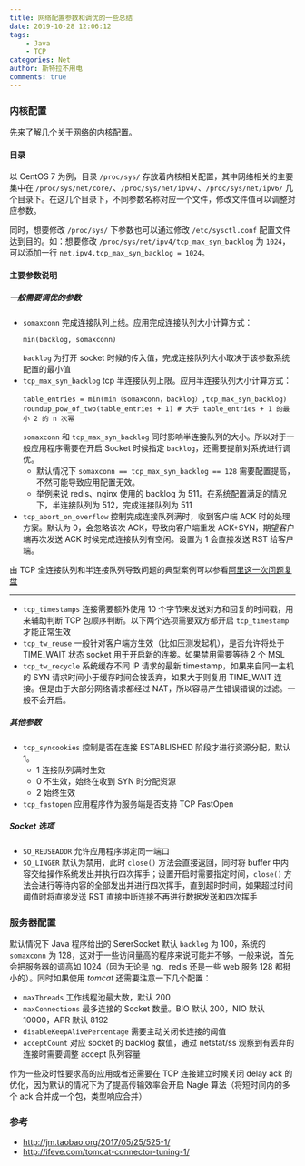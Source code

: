```yaml
---
title: 网络配置参数和调优的一些总结
date: 2019-10-28 12:06:12
tags:
    - Java
    - TCP
categories: Net
author: 斯特拉不用电
comments: true
---
```

### 内核配置 ###
先来了解几个关于网络的内核配置。

#### 目录 ####
以 CentOS 7 为例，目录 `/proc/sys/` 存放着内核相关配置，其中网络相关的主要集中在 `/proc/sys/net/core/`、`/proc/sys/net/ipv4/`、`/proc/sys/net/ipv6/` 几个目录下。在这几个目录下，不同参数名称对应一个文件，修改文件值可以调整对应参数。

同时，想要修改 `/proc/sys/` 下参数也可以通过修改 `/etc/sysctl.conf` 配置文件达到目的。如：想要修改 `/proc/sys/net/ipv4/tcp_max_syn_backlog` 为 `1024`，可以添加一行 `net.ipv4.tcp_max_syn_backlog = 1024`。

<!-- more -->

#### 主要参数说明 ####

##### 一般需要调优的参数 #####

- `somaxconn` 完成连接队列上线。应用完成连接队列大小计算方式：
    ```
    min(backlog, somaxconn)
    ```
    `backlog` 为打开 socket 时候的传入值，完成连接队列大小取决于该参数系统配置的最小值
- `tcp_max_syn_backlog` tcp 半连接队列上限。应用半连接队列大小计算方式：  
    ```
    table_entries = min(min（somaxconn，backlog）,tcp_max_syn_backlog)
    roundup_pow_of_two(table_entries + 1) # 大于 table_entries + 1 的最小 2 的 n 次幂
    ```
    `somaxconn` 和 `tcp_max_syn_backlog` 同时影响半连接队列的大小。所以对于一般应用程序需要在开启 Socket 时候指定 `backlog`，还需要提前对系统进行调优。
    - 默认情况下 `somaxconn == tcp_max_syn_backlog == 128` 需要配置提高，不然可能导致应用配置无效。
    - 举例来说 redis、nginx 使用的 backlog 为 511。在系统配置满足的情况下，半连接队列为 512，完成连接队列为 511
- `tcp_abort_on_overflow` 控制完成连接队列满时，收到客户端 ACK 时的处理方案。默认为 0，会忽略该次 ACK，导致向客户端重发 ACK+SYN，期望客户端再次发送 ACK 时候完成连接队列有空闲。设置为 1 会直接发送 RST 给客户端。

由 TCP 全连接队列和半连接队列导致问题的典型案例可以参看[阿里这一次问题复盘](http://jm.taobao.org/2017/05/25/525-1/)

---
- `tcp_timestamps` 连接需要额外使用 10 个字节来发送对方和回复的时间戳，用来辅助判断 TCP 包顺序判断。以下两个选项需要双方都开启 `tcp_timestamp` 才能正常生效
- `tcp_tw_reuse` 一般针对客户端方生效（比如压测发起机），是否允许将处于 TIME_WAIT 状态 socket 用于开启新的连接。如果禁用需要等待 2 个 MSL
- `tcp_tw_recycle` 系统缓存不同 IP 请求的最新 timestamp，如果来自同一主机的 SYN 请求时间小于缓存时间会被丢弃，如果大于则复用 TIME_WAIT 连接。但是由于大部分网络请求都经过 NAT，所以容易产生错误错误的过滤。一般不会开启。

##### 其他参数 #####

- `tcp_syncookies` 控制是否在连接 ESTABLISHED 阶段才进行资源分配，默认 1。
    - 1 连接队列满时生效
    - 0 不生效，始终在收到 SYN 时分配资源
    - 2 始终生效
- `tcp_fastopen` 应用程序作为服务端是否支持 TCP FastOpen


##### Socket 选项 #####

- `SO_REUSEADDR` 允许应用程序绑定同一端口
- `SO_LINGER` 默认为禁用，此时 `close()` 方法会直接返回，同时将 buffer 中内容交给操作系统发出并执行四次挥手；设置开启时需要指定时间，`close()` 方法会进行等待内容的全部发出并进行四次挥手，直到超时时间，如果超过时间阈值时将直接发送 RST 直接中断连接不再进行数据发送和四次挥手

### 服务器配置 ###

默认情况下 Java 程序给出的 SererSocket 默认 `backlog` 为 100，系统的 `somaxconn` 为 128，这对于一些访问量高的程序来说可能并不够。一般来说，首先会把服务器的调高如 1024（因为无论是 ng、redis 还是一些 web 服务 128 都挺小的）。同时如果使用 *tomcat* 还需要注意一下几个配置：
- `maxThreads` 工作线程池最大数，默认 200
- `maxConnections` 最多连接的 Socket 数量。BIO 默认 200，NIO 默认 10000，APR 默认 8192
- `disableKeepAlivePercentage` 需要主动关闭长连接的阈值
- `acceptCount` 对应 socket 的 backlog 数值，通过 netstat/ss 观察到有丢弃的连接时需要调整 accept 队列容量

作为一些及时性要求高的应用或者还需要在 TCP 连接建立时候关闭 delay ack 的优化，因为默认的情况下为了提高传输效率会开启 Nagle 算法（将短时间内的多个 ack 合并成一个包，类型响应合并）

### 参考 ###
- <http://jm.taobao.org/2017/05/25/525-1/>
- <http://ifeve.com/tomcat-connector-tuning-1/>
